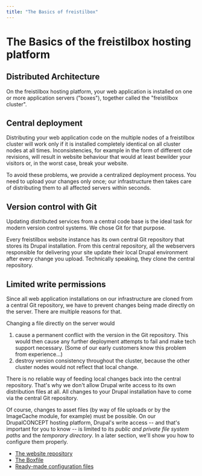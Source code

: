 ```yaml
---
title: "The Basics of freistilbox"
---
```


# The Basics of the freistilbox hosting platform

## Distributed Architecture

On the freistilbox hosting platform, your web application is installed on one or more application servers ("boxes"), together called the "freistilbox cluster". 




## Central deployment

Distributing your web application code on the multiple nodes of a freistilbox cluster will work only if it is installed completely identical on all cluster nodes at all times. Inconsistencies, for example in the form of different cde revisions, will result in website behaviour that would at least bewilder your visitors or, in the worst case, break your website. 

To avoid these problems, we provide a centralized deployment process. You need to upload your changes only once; our infrastructure then takes care of distributing them to all affected servers within seconds.


## Version control with Git

Updating distributed services from a central code base is the ideal task for modern version control systems. We chose Git for that purpose.

Every freistilbox website instance has its own central Git repository that stores its Drupal installation. From this central repository, all the webservers responsible for delivering your site update their local Drupal environment after every change you upload. Technically speaking, they clone the central repository.


## Limited write permissions

Since all web application installations on our infrastructure are cloned from a central Git repository, we have to prevent changes being made directly on the server. There are multiple reasons for that.

Changing a file directly on the server would

1. cause a permanent conflict with the version in the Git repository. This would then cause any further deployment attempts to fail and make tech support necessary. (Some of our early customers know this problem from experience...)
2. destroy version consistency throughout the cluster, because the other cluster nodes would not reflect that local change.

There is no reliable way of feeding local changes back into the central repository. That's why we don't allow Drupal write access to its own distribution files at all. All changes to your Drupal installation have to come via the central Git repository.

Of course, changes to asset files (by way of file uploads or by the ImageCache module, for example) must be possible. On our DrupalCONCEPT hosting platform, Drupal's write access -- and that's important for you to know -- is limited to its *public and private file system paths* and the *temporary directory*. In a later section, we'll show you how to configure them properly.




* [The website repository](repository/)
* [The Boxfile](boxfile/)
* [Ready-made configuration files](includes/)
